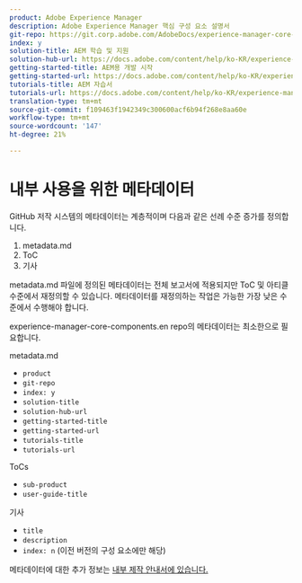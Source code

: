 ```yaml
---
product: Adobe Experience Manager
description: Adobe Experience Manager 핵심 구성 요소 설명서
git-repo: https://git.corp.adobe.com/AdobeDocs/experience-manager-core-components.ko-KR
index: y
solution-title: AEM 학습 및 지원
solution-hub-url: https://docs.adobe.com/content/help/ko-KR/experience-manager-cloud-service/sites/home.html
getting-started-title: AEM용 개발 시작
getting-started-url: https://docs.adobe.com/content/help/ko-KR/experience-manager-cloud-service/core-concepts/home.html
tutorials-title: AEM 자습서
tutorials-url: https://docs.adobe.com/content/help/ko-KR/experience-manager-learn/cloud-service/overview.html
translation-type: tm+mt
source-git-commit: f109463f1942349c300600acf6b94f268e8aa60e
workflow-type: tm+mt
source-wordcount: '147'
ht-degree: 21%

---
```



# 내부 사용을 위한 메타데이터

GitHub 저작 시스템의 메타데이터는 계층적이며 다음과 같은 선례 수준 증가를 정의합니다.

1. metadata.md
1. ToC
1. 기사

metadata.md 파일에 정의된 메타데이터는 전체 보고서에 적용되지만 ToC 및 아티클 수준에서 재정의할 수 있습니다. 메타데이터를 재정의하는 작업은 가능한 가장 낮은 수준에서 수행해야 합니다.

experience-manager-core-components.en repo의 메타데이터는 최소한으로 필요합니다.

metadata.md

* `product`
* `git-repo`
* `index: y`
* `solution-title`
* `solution-hub-url`
* `getting-started-title`
* `getting-started-url`
* `tutorials-title`
* `tutorials-url`

ToCs

* `sub-product`
* `user-guide-title`

기사

* `title`
* `description`
* `index: n` (이전 버전의 구성 요소에만 해당)

메타데이터에 대한 추가 정보는 [내부 제작 안내서에 있습니다.](https://docs.adobe.com/help/en/collaborative-doc-instructions/collaboration-guide/markdown/metadata.html#solution-metadata)
